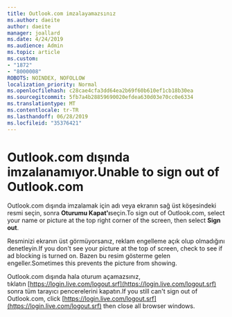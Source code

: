 ```yaml
---
title: Outlook.com imzalayamazsınız
ms.author: daeite
author: daeite
manager: joallard
ms.date: 4/24/2019
ms.audience: Admin
ms.topic: article
ms.custom:
- "1872"
- "8000008"
ROBOTS: NOINDEX, NOFOLLOW
localization_priority: Normal
ms.openlocfilehash: c28cae4cfa3dd64ea2b69f60b610ef1cb18b30ea
ms.sourcegitcommit: 5fb7a4b28859690020efdea630d03e70cc0e6334
ms.translationtype: MT
ms.contentlocale: tr-TR
ms.lasthandoff: 06/28/2019
ms.locfileid: "35376421"
---
```

# <a name="unable-to-sign-out-of-outlookcom"></a><span data-ttu-id="e8e33-102">Outlook.com dışında imzalanamıyor.</span><span class="sxs-lookup"><span data-stu-id="e8e33-102">Unable to sign out of Outlook.com</span></span>

<span data-ttu-id="e8e33-103">Outlook.com dışında imzalamak için adı veya ekranın sağ üst köşesindeki resmi seçin, sonra **Oturumu Kapat'ı**seçin.</span><span class="sxs-lookup"><span data-stu-id="e8e33-103">To sign out of Outlook.com, select your name or picture at the top right corner of the screen, then select **Sign out**.</span></span>

<span data-ttu-id="e8e33-104">Resminizi ekranın üst görmüyorsanız, reklam engelleme açık olup olmadığını denetleyin.</span><span class="sxs-lookup"><span data-stu-id="e8e33-104">If you don't see your picture at the top of screen, check to see if ad blocking is turned on.</span></span> <span data-ttu-id="e8e33-105">Bazen bu resim gösterme gelen engeller.</span><span class="sxs-lookup"><span data-stu-id="e8e33-105">Sometimes this prevents the picture from showing.</span></span>

<span data-ttu-id="e8e33-106">Outlook.com dışında hala oturum açamazsınız, tıklatın [https://login.live.com/logout.srf](https://login.live.com/logout.srf) sonra tüm tarayıcı pencerelerini kapatın.</span><span class="sxs-lookup"><span data-stu-id="e8e33-106">If you still can't sign out of Outlook.com, click [https://login.live.com/logout.srf](https://login.live.com/logout.srf) then close all browser windows.</span></span>